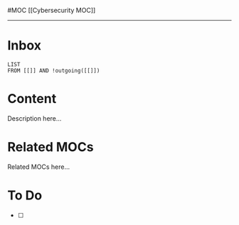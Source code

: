 #MOC
[[Cybersecurity MOC]]
- - -
# Inbox
```dataview
LIST
FROM [[]] AND !outgoing([[]])
```
# Content

Description here...

# Related MOCs

Related MOCs here...

# To Do

- [ ] 